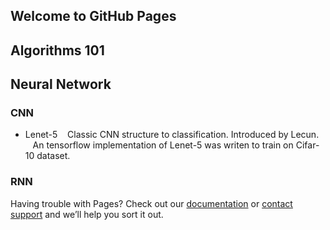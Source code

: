 ## Welcome to GitHub Pages

## Algorithms 101

## Neural Network

### CNN

- Lenet-5
    Classic CNN structure to classification. Introduced by Lecun. <br>
    An tensorflow implementation of Lenet-5 was writen to train on Cifar-10 dataset. 

### RNN



Having trouble with Pages? Check out our [documentation](https://help.github.com/categories/github-pages-basics/) or [contact support](https://github.com/contact) and we’ll help you sort it out.
